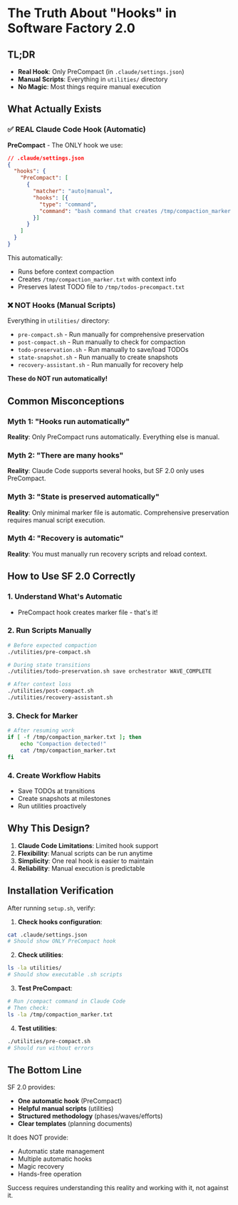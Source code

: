 # The Truth About "Hooks" in Software Factory 2.0

## TL;DR
- **Real Hook**: Only PreCompact (in `.claude/settings.json`)
- **Manual Scripts**: Everything in `utilities/` directory
- **No Magic**: Most things require manual execution

## What Actually Exists

### ✅ REAL Claude Code Hook (Automatic)

**PreCompact** - The ONLY hook we use:
```json
// .claude/settings.json
{
  "hooks": {
    "PreCompact": [
      {
        "matcher": "auto|manual",
        "hooks": [{
          "type": "command",
          "command": "bash command that creates /tmp/compaction_marker.txt"
        }]
      }
    ]
  }
}
```

This automatically:
- Runs before context compaction
- Creates `/tmp/compaction_marker.txt` with context info
- Preserves latest TODO file to `/tmp/todos-precompact.txt`

### ❌ NOT Hooks (Manual Scripts)

Everything in `utilities/` directory:
- `pre-compact.sh` - Run manually for comprehensive preservation
- `post-compact.sh` - Run manually to check for compaction
- `todo-preservation.sh` - Run manually to save/load TODOs
- `state-snapshot.sh` - Run manually to create snapshots
- `recovery-assistant.sh` - Run manually for recovery help

**These do NOT run automatically!**

## Common Misconceptions

### Myth 1: "Hooks run automatically"
**Reality**: Only PreCompact runs automatically. Everything else is manual.

### Myth 2: "There are many hooks"
**Reality**: Claude Code supports several hooks, but SF 2.0 only uses PreCompact.

### Myth 3: "State is preserved automatically"
**Reality**: Only minimal marker file is automatic. Comprehensive preservation requires manual script execution.

### Myth 4: "Recovery is automatic"
**Reality**: You must manually run recovery scripts and reload context.

## How to Use SF 2.0 Correctly

### 1. Understand What's Automatic
- PreCompact hook creates marker file - that's it!

### 2. Run Scripts Manually
```bash
# Before expected compaction
./utilities/pre-compact.sh

# During state transitions
./utilities/todo-preservation.sh save orchestrator WAVE_COMPLETE

# After context loss
./utilities/post-compact.sh
./utilities/recovery-assistant.sh
```

### 3. Check for Marker
```bash
# After resuming work
if [ -f /tmp/compaction_marker.txt ]; then
    echo "Compaction detected!"
    cat /tmp/compaction_marker.txt
fi
```

### 4. Create Workflow Habits
- Save TODOs at transitions
- Create snapshots at milestones
- Run utilities proactively

## Why This Design?

1. **Claude Code Limitations**: Limited hook support
2. **Flexibility**: Manual scripts can be run anytime
3. **Simplicity**: One real hook is easier to maintain
4. **Reliability**: Manual execution is predictable

## Installation Verification

After running `setup.sh`, verify:

1. **Check hooks configuration**:
```bash
cat .claude/settings.json
# Should show ONLY PreCompact hook
```

2. **Check utilities**:
```bash
ls -la utilities/
# Should show executable .sh scripts
```

3. **Test PreCompact**:
```bash
# Run /compact command in Claude Code
# Then check:
ls -la /tmp/compaction_marker.txt
```

4. **Test utilities**:
```bash
./utilities/pre-compact.sh
# Should run without errors
```

## The Bottom Line

SF 2.0 provides:
- **One automatic hook** (PreCompact)
- **Helpful manual scripts** (utilities)
- **Structured methodology** (phases/waves/efforts)
- **Clear templates** (planning documents)

It does NOT provide:
- Automatic state management
- Multiple automatic hooks
- Magic recovery
- Hands-free operation

Success requires understanding this reality and working with it, not against it.